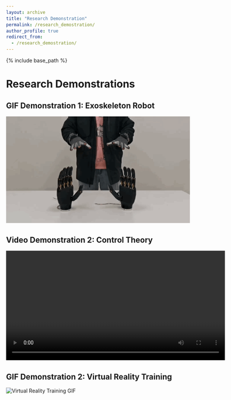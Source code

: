 ```yaml
---
layout: archive
title: "Research Demonstration"
permalink: /research_demostration/
author_profile: true
redirect_from:
  - /research_demostration/
---
```


{% include base_path %}

# Research Demonstrations

## GIF Demonstration 1: Exoskeleton Robot

<img src="images/remote.gif" alt="Exoskeleton Robot GIF" width="600">

## Video Demonstration 2: Control Theory

<video width="600" controls>
  <source src="path_to_your_video2.mp4" type="video/mp4">
  Your browser does not support the video tag.
</video>

## GIF Demonstration 2: Virtual Reality Training

<img src="path_to_your_gif2.gif" alt="Virtual Reality Training GIF" width="600">

<!-- Add more sections as needed -->

